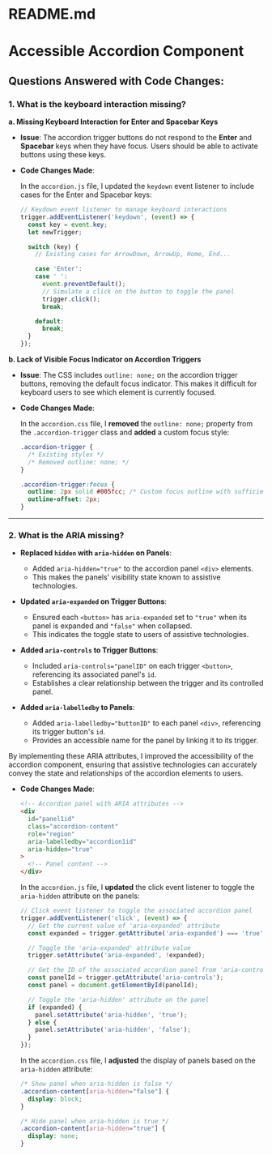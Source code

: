 # README.md

# Accessible Accordion Component

## Questions Answered with Code Changes:

### 1. What is the keyboard interaction missing?

**a. Missing Keyboard Interaction for Enter and Spacebar Keys**

- **Issue**: The accordion trigger buttons do not respond to the **Enter** and **Spacebar** keys when they have focus. Users should be able to activate buttons using these keys.

- **Code Changes Made**:

  In the `accordion.js` file, I updated the `keydown` event listener to include cases for the Enter and Spacebar keys:

  ```javascript
  // Keydown event listener to manage keyboard interactions
  trigger.addEventListener('keydown', (event) => {
    const key = event.key;
    let newTrigger;

    switch (key) {
      // Existing cases for ArrowDown, ArrowUp, Home, End...

      case 'Enter':
      case ' ':
        event.preventDefault();
        // Simulate a click on the button to toggle the panel
        trigger.click();
        break;

      default:
        break;
    }
  });
  ```

**b. Lack of Visible Focus Indicator on Accordion Triggers**

- **Issue**: The CSS includes `outline: none;` on the accordion trigger buttons, removing the default focus indicator. This makes it difficult for keyboard users to see which element is currently focused.

- **Code Changes Made**:

  In the `accordion.css` file, I **removed** the `outline: none;` property from the `.accordion-trigger` class and **added** a custom focus style:

  ```css
  .accordion-trigger {
    /* Existing styles */
    /* Removed outline: none; */
  }

  .accordion-trigger:focus {
    outline: 2px solid #005fcc; /* Custom focus outline with sufficient contrast */
    outline-offset: 2px;
  }
  ```

---

### 2. What is the ARIA missing?

- **Replaced `hidden` with `aria-hidden` on Panels**:
  - Added `aria-hidden="true"` to the accordion panel `<div>` elements.
  - This makes the panels' visibility state known to assistive technologies.

- **Updated `aria-expanded` on Trigger Buttons**:
  - Ensured each `<button>` has `aria-expanded` set to `"true"` when its panel is expanded and `"false"` when collapsed.
  - This indicates the toggle state to users of assistive technologies.

- **Added `aria-controls` to Trigger Buttons**:
  - Included `aria-controls="panelID"` on each trigger `<button>`, referencing its associated panel's `id`.
  - Establishes a clear relationship between the trigger and its controlled panel.

- **Added `aria-labelledby` to Panels**:
  - Added `aria-labelledby="buttonID"` to each panel `<div>`, referencing its trigger button's `id`.
  - Provides an accessible name for the panel by linking it to its trigger.

By implementing these ARIA attributes, I improved the accessibility of the accordion component, ensuring that assistive technologies can accurately convey the state and relationships of the accordion elements to users.

- **Code Changes Made**:

  ```html
  <!-- Accordion panel with ARIA attributes -->
  <div
    id="panel1id"
    class="accordion-content"
    role="region"
    aria-labelledby="accordion1id"
    aria-hidden="true"
  >
    <!-- Panel content -->
  </div>
  ```

  In the `accordion.js` file, I **updated** the click event listener to toggle the `aria-hidden` attribute on the panels:

  ```javascript
  // Click event listener to toggle the associated accordion panel
  trigger.addEventListener('click', (event) => {
    // Get the current value of 'aria-expanded' attribute
    const expanded = trigger.getAttribute('aria-expanded') === 'true';

    // Toggle the 'aria-expanded' attribute value
    trigger.setAttribute('aria-expanded', !expanded);

    // Get the ID of the associated accordion panel from 'aria-controls' attribute
    const panelId = trigger.getAttribute('aria-controls');
    const panel = document.getElementById(panelId);

    // Toggle the 'aria-hidden' attribute on the panel
    if (expanded) {
      panel.setAttribute('aria-hidden', 'true');
    } else {
      panel.setAttribute('aria-hidden', 'false');
    }
  });
  ```

  In the `accordion.css` file, I **adjusted** the display of panels based on the `aria-hidden` attribute:

  ```css
  /* Show panel when aria-hidden is false */
  .accordion-content[aria-hidden="false"] {
    display: block;
  }

  /* Hide panel when aria-hidden is true */
  .accordion-content[aria-hidden="true"] {
    display: none;
  }
  ```